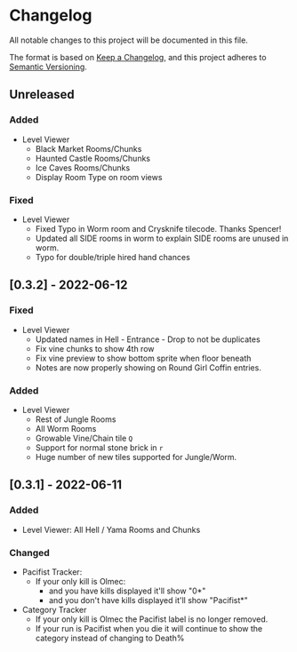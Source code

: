 # Changelog

All notable changes to this project will be documented in this file.

The format is based on [Keep a Changelog](https://keepachangelog.com/en/1.0.0/),
and this project adheres to [Semantic Versioning](https://semver.org/spec/v2.0.0.html).

## Unreleased

### Added

- Level Viewer
  - Black Market Rooms/Chunks
  - Haunted Castle Rooms/Chunks
  - Ice Caves Rooms/Chunks
  - Display Room Type on room views

### Fixed

- Level Viewer
  - Fixed Typo in Worm room and Crysknife tilecode. Thanks Spencer!
  - Updated all SIDE rooms in worm to explain SIDE rooms are unused in worm.
  - Typo for double/triple hired hand chances

## [0.3.2] - 2022-06-12

### Fixed

- Level Viewer
  - Updated names in Hell - Entrance - Drop to not be duplicates
  - Fix vine chunks to show 4th row
  - Fix vine preview to show bottom sprite when floor beneath
  - Notes are now properly showing on Round Girl Coffin entries.

### Added

- Level Viewer
  - Rest of Jungle Rooms
  - All Worm Rooms
  - Growable Vine/Chain tile `Q`
  - Support for normal stone brick in `r`
  - Huge number of new tiles supported for Jungle/Worm.

## [0.3.1] - 2022-06-11

### Added

- Level Viewer: All Hell / Yama Rooms and Chunks

### Changed

- Pacifist Tracker:
  - If your only kill is Olmec:
    - and you have kills displayed it'll show "0\*"
    - and you don't have kills displayed it'll show "Pacifist\*"
- Category Tracker
  - If your only kill is Olmec the Pacifist label is no longer removed.
  - If your run is Pacifist when you die it will continue to show the category instead of changing to Death%
